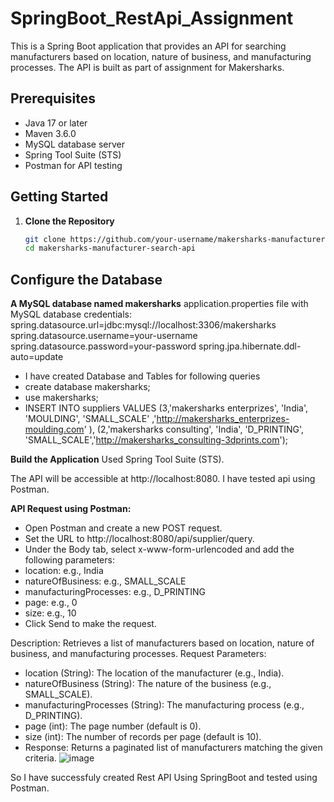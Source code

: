 # SpringBoot_RestApi_Assignment


This is a Spring Boot application that provides an API for searching manufacturers based on location, nature of business, and manufacturing processes. The API is built as part of assignment for Makersharks.


## Prerequisites
- Java 17 or later
- Maven 3.6.0
- MySQL database server
- Spring Tool Suite (STS) 
- Postman for API testing

## Getting Started

1. **Clone the Repository**
   ```bash
   git clone https://github.com/your-username/makersharks-manufacturer-search-api.git
   cd makersharks-manufacturer-search-api


## Configure the Database

**A MySQL database named makersharks**
application.properties file with MySQL database credentials:
spring.datasource.url=jdbc:mysql://localhost:3306/makersharks
spring.datasource.username=your-username
spring.datasource.password=your-password
spring.jpa.hibernate.ddl-auto=update

- I have created Database and Tables for following queries
- create database makersharks;
- use makersharks;
- INSERT INTO suppliers VALUES 
(3,'makersharks enterprizes', 'India', 'MOULDING',  'SMALL_SCALE' ,'http://makersharks_enterprizes-moulding.com' ),
(2,'makersharks consulting', 'India', 'D_PRINTING',  'SMALL_SCALE','http://makersharks_consulting-3dprints.com');


**Build the Application**
Used Spring Tool Suite (STS).

The API will be accessible at http://localhost:8080.
I have tested api using Postman.

**API Request using Postman:**
- Open Postman and create a new POST request.
- Set the URL to http://localhost:8080/api/supplier/query.
- Under the Body tab, select x-www-form-urlencoded and add the following parameters:
- location: e.g., India
- natureOfBusiness: e.g., SMALL_SCALE
- manufacturingProcesses: e.g., D_PRINTING
- page: e.g., 0
- size: e.g., 10
- Click Send to make the request.


Description: Retrieves a list of manufacturers based on location, nature of business, and manufacturing processes.
Request Parameters:
- location (String): The location of the manufacturer (e.g., India).
- natureOfBusiness (String): The nature of the business (e.g., SMALL_SCALE).
- manufacturingProcesses (String): The manufacturing process (e.g., D_PRINTING).
- page (int): The page number (default is 0).
- size (int): The number of records per page (default is 10).
- Response: Returns a paginated list of manufacturers matching the given criteria.
![image](https://github.com/user-attachments/assets/061d88ea-c65d-49f8-affc-0410c2b22133)

So I have successfuly created Rest API  Using SpringBoot and tested using Postman.
